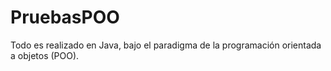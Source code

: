 # PruebasPOO
Todo es realizado en Java, bajo el paradigma de la programación orientada a objetos (POO).
